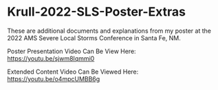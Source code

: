 # Krull-2022-SLS-Poster-Extras
These are additional documents and explanations from my poster at the 2022 AMS Severe Local Storms Conference in Santa Fe, NM. 

Poster Presentation Video Can Be View Here: https://youtu.be/sjwm8Iqmmi0 

Extended Content Video Can Be Viewed Here: https://youtu.be/o4mpcUMBB6g
